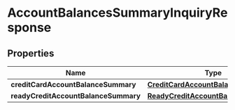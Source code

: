# AccountBalancesSummaryInquiryResponse

## Properties
Name | Type | Description | Notes
------------ | ------------- | ------------- | -------------
**creditCardAccountBalanceSummary** | [**CreditCardAccountBalanceSummary**](CreditCardAccountBalanceSummary.md) |  |  [optional]
**readyCreditAccountBalanceSummary** | [**ReadyCreditAccountBalanceSummary**](ReadyCreditAccountBalanceSummary.md) |  |  [optional]
